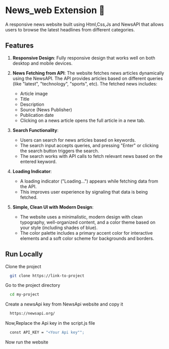 # News_web Extension 📰

A responsive news website built using Html,Css,Js and NewsAPI that allows users to browse the latest headlines from different categories.

## Features

1. **Responsive Design**: Fully responsive design that works well on both desktop and mobile devices.
   
3. **News Fetching from API**: The website fetches news articles dynamically using the NewsAPI. The API provides articles based on different queries (like "latest", "technology", "sports", etc). The fetched news includes:
   - Article image
   - Title
   - Description
   - Source (News Publisher)
   - Publication date
   - Clicking on a news article opens the full article in a new tab.
     
4. **Search Functionality**:
   - Users can search for news articles based on keywords.
   - The search input accepts queries, and pressing "Enter" or clicking the search button triggers the search.
   - The search works with API calls to fetch relevant news based on the entered keyword.
     
5. **Loading Indicator**:
    - A loading indicator ("Loading...") appears while fetching data from the API.
    - This improves user experience by signaling that data is being fetched.
      
6. **Simple, Clean UI with Modern Design**:
    - The website uses a minimalistic, modern design with clean typography, well-organized content, and a color theme based on your style (including shades of blue).
    - The color palette includes a primary accent color for interactive elements and a soft color scheme for backgrounds and borders.
## Run Locally

Clone the project

```bash
  git clone https://link-to-project
```

Go to the project directory

```bash
  cd my-project
```

Create a newsApi key from NewsApi website and copy it

```bash
  https://newsapi.org/
```

Now,Replace the Api key in the script.js file

```bash
  const API_KEY = "<Your Api key"";
```

Now run the website
